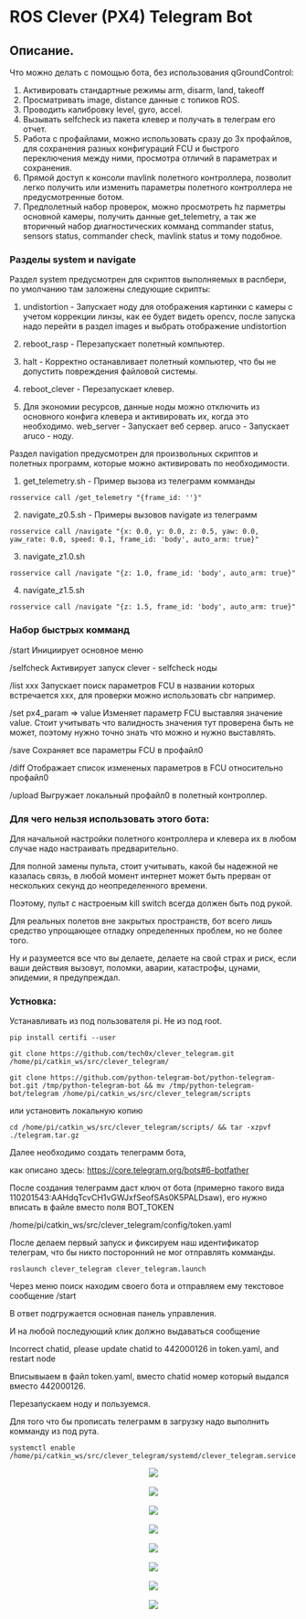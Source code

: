 # ROS Clever (PX4) Telegram Bot

## Описание.
Что можно делать с помощью бота, без использования qGroundControl:
1. Активировать стандартные режимы arm, disarm, land, takeoff
2. Просматривать image, distance данные с топиков ROS.
3. Проводить калибровку level, gyro, accel.
4. Вызывать selfcheck из пакета клевер и получать в телеграм его отчет.
5. Работа с профайлами, можно использовать сразу до 3х профайлов, для сохранения разных конфигураций FCU и быстрого переключения между ними, просмотра отличий в параметрах и сохранения.
6. Прямой доступ к консоли mavlink полетного контроллера, позволит легко получить или изменить параметры полетного контроллера не предусмотренные ботом.
7. Предполетный набор проверок, можно просмотреть hz парметры основной камеры, получить данные get_telemetry, а так же вторичный набор диагностических комманд commander status, sensors status, commander check, mavlink status и тому подобное.

### Разделы system и navigate 

Раздел system предусмотрен для скриптов выполняемых в распбери, по умолчанию там заложены следующие скрипты:

1. undistortion - Запускает ноду для отображения картинки с камеры с учетом коррекции линзы, как ее будет видеть opencv, после запуска надо перейти в раздел images и выбрать отображение undistortion

2. reboot_rasp - Перезапускает полетный компьютер.

3. halt - Корректно останавливает полетный компьютер, что бы не допустить повреждения файловой системы.

4. reboot_clever - Перезапускает клевер.

5. Для экономии ресурсов, данные ноды можно отключить из основного конфига клевера и активировать их, когда это необходимо.
web_server - Запускает веб сервер.
aruco - Запускает aruco - ноду.


Раздел navigation предусмотрен для произвольных скриптов и полетных программ, которые можно активировать по необходимости.

1. get_telemetry.sh - Пример вызова из телеграмм комманды

```
rosservice call /get_telemetry "{frame_id: ''}"
```

2. navigate_z0.5.sh -  Примеры вызовов navigate из телеграмм

```
rosservice call /navigate "{x: 0.0, y: 0.0, z: 0.5, yaw: 0.0, yaw_rate: 0.0, speed: 0.1, frame_id: 'body', auto_arm: true}"
```

3. navigate_z1.0.sh

```
rosservice call /navigate "{z: 1.0, frame_id: 'body', auto_arm: true}"
```

4. navigate_z1.5.sh

```
rosservice call /navigate "{z: 1.5, frame_id: 'body', auto_arm: true}"
```


### Набор быстрых комманд

/start                    Инициирует основное меню

/selfcheck                Активирует запуск clever - selfcheck ноды

/list xxx                 Запускает поиск параметров FCU в названии которых встречается ххх, для проверки можно использовать cbr например.

/set px4_param => value   Изменяет параметр FCU выставляя значение value. Стоит учитывать что валидность значения тут проверена быть не может, поэтому нужно точно знать что можно и нужно выставлять.

/save                     Сохраняет все параметры FCU в профайл0 

/diff                     Отображает список измененых параметров в FCU относительно профайл0

/upload                   Выгружает локальный профайл0 в полетный контроллер.

### Для чего нельзя использовать этого бота:

Для начальной настройки полетного контроллера и клевера их в любом случае надо настраивать предварительно.

Для полной замены пульта, стоит учитывать, какой бы надежной не казалась связь, в любой момент интернет может быть прерван от нескольких секунд до неопределенного времени.

Поэтому, пульт с настроеным kill switch всегда должен быть под рукой.

Для реальных полетов вне закрытых пространств, бот всего лишь средство упрощающее отладку определенных проблем, но не более того.

Ну и разумеется все что вы делаете, делаете на свой страх и риск, если ваши действия вызовут, поломки, аварии, катастрофы, цунами, эпидемии, я предупреждал.

### Устновка:

Устанавливать из под пользователя pi. Не из под root.

```
pip install certifi --user
```

```
git clone https://github.com/tech0x/clever_telegram.git /home/pi/catkin_ws/src/clever_telegram/
```
    
```
git clone https://github.com/python-telegram-bot/python-telegram-bot.git /tmp/python-telegram-bot && mv /tmp/python-telegram-bot/telegram /home/pi/catkin_ws/src/clever_telegram/scripts
```

или установить локальную копию
    
```
cd /home/pi/catkin_ws/src/clever_telegram/scripts/ && tar -xzpvf ./telegram.tar.gz 
```

Далее необходимо создать телеграмм бота, 

как описано здесь: https://core.telegram.org/bots#6-botfather
    
После создания телеграмм даст ключ от бота (примерно такого вида 110201543:AAHdqTcvCH1vGWJxfSeofSAs0K5PALDsaw), его нужно вписать в файле вместо поля BOT_TOKEN

/home/pi/catkin_ws/src/clever_telegram/config/token.yaml

После делаем первый запуск и фиксируем наш идентификатор телеграм, что бы никто посторонний не мог отправлять комманды.

```
roslaunch clever_telegram clever_telegram.launch
```
    
Через меню поиск находим своего бота и отправляем ему текстовое сообщение /start
    
В ответ подгружается основная панель управления.
    
И на любой последующий клик должно выдаваться сообщение 
    
Incorrect chatid, please update chatid to 442000126 in token.yaml, and restart node
    
Вписывыаем в файл token.yaml, вместо chatid номер который выдался вместо 442000126.
    
Перезапускаем ноду и пользуемся.

Для того что бы прописать телеграмм в загрузку надо выполнить комманду из под рута.

```
systemctl enable /home/pi/catkin_ws/src/clever_telegram/systemd/clever_telegram.service 
```
<center>
<img src="https://raw.githubusercontent.com/tech0x/clever_telegram/master/images/main_menu.png?raw=true"/><br><br>
<img src="https://raw.githubusercontent.com/tech0x/clever_telegram/master/images/undistortion.png?raw=true"/><br><br>
<img src="https://raw.githubusercontent.com/tech0x/clever_telegram/master/images/calibrate.png?raw=true"/><br><br>
<img src="https://raw.githubusercontent.com/tech0x/clever_telegram/master/images/get_telemetry.png?raw=true"/><br><br>
<img src="https://raw.githubusercontent.com/tech0x/clever_telegram/master/images/list_filter.png?raw=true"/><br><br>
<img src="https://raw.githubusercontent.com/tech0x/clever_telegram/master/images/profiles.png?raw=true"/><br><br>
<img src="https://raw.githubusercontent.com/tech0x/clever_telegram/master/images/range.png?raw=true"/><br><br>
<img src="https://raw.githubusercontent.com/tech0x/clever_telegram/master/images/set_value.png?raw=true"/><br><br>
</center>
<br>
<br>
